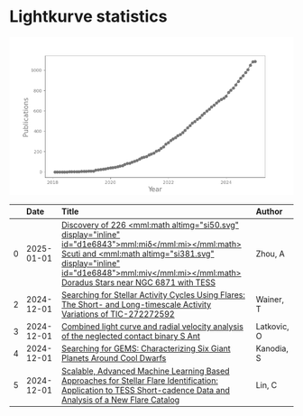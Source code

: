 
<h1>Lightkurve statistics</h1>

![publications](out/lightkurve-publications.png)  

|    | Date       | Title                                                                                                                                                                                                                                                                                                               | Author      |
|---:|:-----------|:--------------------------------------------------------------------------------------------------------------------------------------------------------------------------------------------------------------------------------------------------------------------------------------------------------------------|:------------|
|  0 | 2025-01-01 | [Discovery of 226 <mml:math altimg="si50.svg" display="inline" id="d1e6843"><mml:mi>δ</mml:mi></mml:math> Scuti and <mml:math altimg="si381.svg" display="inline" id="d1e6848"><mml:mi>γ</mml:mi></mml:math> Doradus Stars near NGC 6871 with TESS](https://ui.adsabs.harvard.edu/abs/2025NewA..11402297Z/abstract) | Zhou, A     |
|  2 | 2024-12-01 | [Searching for Stellar Activity Cycles Using Flares: The Short- and Long-timescale Activity Variations of TIC-272272592](https://ui.adsabs.harvard.edu/abs/2024AJ....168..232W/abstract)                                                                                                                            | Wainer, T   |
|  3 | 2024-12-01 | [Combined light curve and radial velocity analysis of the neglected contact binary S Ant](https://ui.adsabs.harvard.edu/abs/2024NewA..11302291L/abstract)                                                                                                                                                           | Latkovic, O |
|  4 | 2024-12-01 | [Searching for GEMS: Characterizing Six Giant Planets Around Cool Dwarfs](https://ui.adsabs.harvard.edu/abs/2024AJ....168..235K/abstract)                                                                                                                                                                           | Kanodia, S  |
|  5 | 2024-12-01 | [Scalable, Advanced Machine Learning Based Approaches for Stellar Flare Identification: Application to TESS Short-cadence Data and Analysis of a New Flare Catalog](https://ui.adsabs.harvard.edu/abs/2024AJ....168..234L/abstract)                                                                                 | Lin, C      |
    